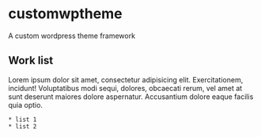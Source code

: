 # customwptheme
A custom wordpress theme framework


## Work list

Lorem ipsum dolor sit amet, consectetur adipisicing elit. Exercitationem, incidunt! Voluptatibus modi sequi, dolores, obcaecati rerum, vel amet at sunt deserunt maiores dolore aspernatur. Accusantium dolore eaque facilis quia optio.

	* list 1
	* list 2